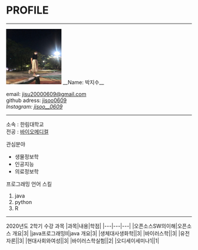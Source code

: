 # PROFILE
---
<img src=tkwls.jpg height=150 width=150> 
__Name: 박지수__  

email: jisu20000609@gmail.com      
github adress: [jisoo0609][github]  
*Instagram: [jisoo__0609][instagram]*

---

소속 : 한림대학교   
전공 : [바이오메디컬][biomedical]

관심분야   
* 생물정보학
* 인공지능
* 의료정보학

프로그래밍 언어 스킬   
1. java  
3. python
4. R

--------------

2020년도 2학기 수강 과목
|과목|내용|학점|
|---|---|---|
|오픈소스SW의이해|오픈소스 개요|3|
|java프로그래밍II|java 개요|3|
|생체대사생화학||3|
|바이러스학||3|
|유전자론||3|
|현대사회와여성||3|
|바이러스학실험||2|
|오디세이세미나1||1|



[github]: http://github.com/jisoo0609
[instagram]: https://www.instagram.com/jisoo__0609/
[biomedical]: https://biomedical.hallym.ac.kr/



